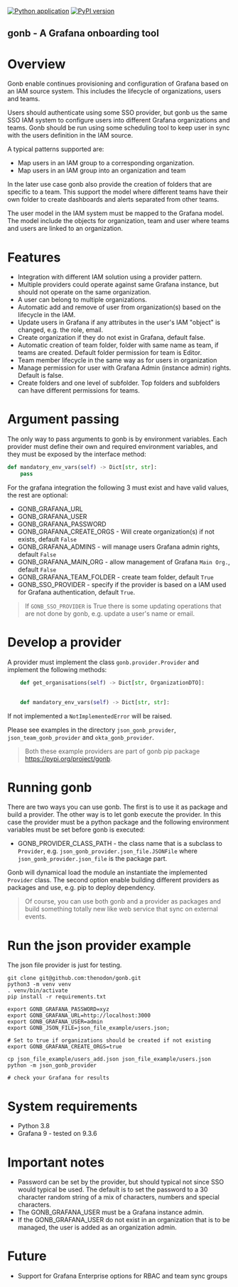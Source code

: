 [![Python application](https://github.com/thenodon/gonb/actions/workflows/python-app.yml/badge.svg)](https://github.com/thenodon/gonb/actions/workflows/python-app.yml)
[![PyPI version](https://badge.fury.io/py/gonb.svg)](https://badge.fury.io/py/gonb)

gonb - A Grafana onboarding tool
---------------------------------
# Overview
Gonb enable continues provisioning and configuration of Grafana based on an IAM source system.
This includes the lifecycle of organizations, users and teams.   

Users should authenticate using some SSO provider, but gonb us the same SSO IAM system to configure users into different
Grafana organizations and teams. 
Gonb should be run using some scheduling tool to keep user in sync with the users definition in the IAM source.

A typical patterns supported are:
- Map users in an IAM group to a corresponding organization.
- Map users in an IAM group into an organization and team

In the later use case gonb also provide the creation of folders that are specific to a team. This support the 
model where different teams have their own folder to create dashboards and alerts separated from other teams.

The user model in the IAM system must be mapped to the Grafana model. The model include the objects for 
organization, team and user where teams and users are linked to an organization.


# Features
- Integration with different IAM solution using a provider pattern.
- Multiple providers could operate against same Grafana instance, but should not operate on the same organization.
- A user can belong to multiple organizations.
- Automatic add and remove of user from organization(s) based on the lifecycle in the IAM.
- Update users in Grafana if any attributes in the user's IAM "object" is changed, e.g. the role, email.
- Create organization if they do not exist in Grafana, default false.
- Automatic creation of team folder, folder with same name as team, if teams are created. Default folder permission
for team is Editor. 
- Team member lifecycle in the same way as for users in organization
- Manage permission for user with Grafana Admin (instance admin) rights. Default is false.
- Create folders and one level of subfolder. Top folders and subfolders can have different permissions for teams.

# Argument passing
The only way to pass arguments to gonb is by environment variables. Each provider must define their own and 
required environment variables, and they must be exposed by the interface method:

```python
def mandatory_env_vars(self) -> Dict[str, str]:
    pass
```

For the grafana integration the following 3 must exist and have valid values, the rest are optional:

- GONB_GRAFANA_URL 
- GONB_GRAFANA_USER
- GONB_GRAFANA_PASSWORD
- GONB_GRAFANA_CREATE_ORGS - Will create organization(s) if not exists, default `False`
- GONB_GRAFANA_ADMINS - will manage users Grafana admin rights, default `False`
- GONB_GRAFANA_MAIN_ORG - allow management of Grafana `Main Org.`, default `False`
- GONB_GRAFANA_TEAM_FOLDER - create team folder, default `True` 
- GONB_SSO_PROVIDER - specify if the provider is based on a IAM used for Grafana authentication, default `True`.

> If `GONB_SSO_PROVIDER` is True there is some updating operations that are not done by gonb, e.g. update a 
> user's name or email.  

# Develop a provider
A provider must implement the class `gonb.provider.Provider` and implement the following methods:
```python
    def get_organisations(self) -> Dict[str, OrganizationDTO]:
    

    def mandatory_env_vars(self) -> Dict[str, str]:

```
If not implemented a `NotImplementedError` will be raised.

Please see examples in the directory `json_gonb_provider`, `json_team_gonb_provider` and `okta_gonb_provider`.

> Both these example providers are part of gonb pip package https://pypi.org/project/gonb.

# Running gonb
There are two ways you can use gonb. The first is to use it as package and build a provider. 
The other way is to let gonb execute the provider. In this case the provider must be a python package and the 
following environment variables must be set before gonb is executed:
- GONB_PROVIDER_CLASS_PATH  - the class name that is a subclass to `Provider`, e.g. `json_gonb_provider.json_file.JSONFile`
where `json_gonb_provider.json_file` is the package part.

Gonb will dynamical load the module an instantiate the implemented `Provider` class.
The second option enable building different providers as packages and use, e.g. pip to deploy dependency.

>Of course, you can use both gonb and a provider as packages and build something totally new like web service 
>that sync on external events.

# Run the json provider example
The json file provider is just for testing. 

```shell
git clone git@github.com:thenodon/gonb.git
python3 -m venv venv
. venv/bin/activate
pip install -r requirements.txt

export GONB_GRAFANA_PASSWORD=xyz
export GONB_GRAFANA_URL=http://localhost:3000
export GONB_GRAFANA_USER=admin
export GONB_JSON_FILE=json_file_example/users.json;

# Set to true if organizations should be created if not existing
export GONB_GRAFANA_CREATE_ORGS=true

cp json_file_example/users_add.json json_file_example/users.json
python -m json_gonb_provider

# check your Grafana for results
```
# System requirements

- Python 3.8
- Grafana 9 - tested on 9.3.6

# Important notes
- Password can be set by the provider, but should typical not since SSO would typical be used. 
The default is to set the password to a 30 character random string of a mix of characters, 
numbers and special characters.
- The GONB_GRAFANA_USER must be a Grafana instance admin.
- If the GONB_GRAFANA_USER do not exist in an organization that is to be managed, the user is added as an organization 
admin. 



# Future
- Support for Grafana Enterprise options for RBAC and team sync groups
